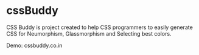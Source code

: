 # cssBuddy

CSS Buddy is project created to help CSS programmers to easily generate CSS for
Neumorphism, Glassmorphism and Selecting best colors.

Demo: cssbuddy.co.in
